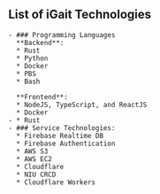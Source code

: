 ## List of iGait Technologies
	- ### Programming Languages
	  **Backend**:
	  * Rust
	  * Python 
	  * Docker
	  * PBS
	  * Bash
	  
	  **Frontend**:
	  * NodeJS, TypeScript, and ReactJS
	  * Docker
	- * Rust
	- ### Service Technologies:
	  * Firebase Realtime DB
	  * Firebase Authentication
	  * AWS S3
	  * AWS EC2
	  * Cloudflare
	  * NIU CRCD
	  * Cloudflare Workers